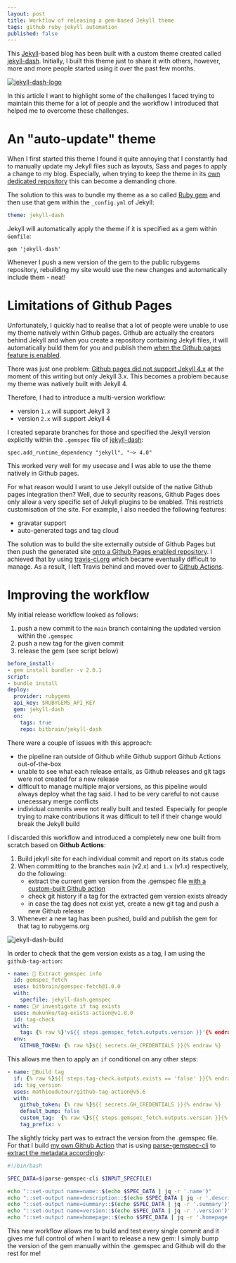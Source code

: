 ```yaml
---
layout: post
title: Workflow of releasing a gem-based Jekyll theme 
tags: github ruby jekyll automation
published: false
---
```

This [Jekyll](https://jekyllrb.com/)-based blog has been built with a custom theme created called [jekyll-dash](https://github.com/bitbrain/jekyll-dash). Initially, I built this theme just to share it with others, however, more and more people started using it over the past few months.

[![jekyll-dash-logo](/public/media/jekyll-dash-logo.png)](https://github.com/bitbrain/jekyll-dash)

In this article I want to highlight some of the challenges I faced trying to maintain this theme for a lot of people and the workflow I introduced that helped me to overcome these challenges.

# An "auto-update" theme

When I first started this theme I found it quite annoying that I constantly had to manually update my Jekyll files such as layouts, Sass and pages to apply a change to my blog. Especially, when trying to keep the theme in its [own dedicated repository](https://github.com/bitbrain/jekyll-dash) this can become a demanding chore.

The solution to this was to bundle my theme as a so called [Ruby gem](https://rubygems.org/) and then use that gem within the `_config.yml` of Jekyll:
```yml
theme: jekyll-dash
```
Jekyll will automatically apply the theme if it is specified as a gem within `Gemfile`:
```
gem 'jekyll-dash'
```
Whenever I push a new version of the gem to the public rubygems repository, rebuilding my site would use the new changes and automatically include them - neat!

# Limitations of Github Pages

Unfortunately, I quickly had to realise that a lot of people were unable to use my theme natively within Github pages. Github are actually the creators behind Jekyll and when you create a repository containing Jekyll files, it will automatically build them for you and publish them [when the Github pages feature is enabled](https://docs.github.com/en/pages/getting-started-with-github-pages/creating-a-github-pages-site).

There was just one problem: [Github pages did not support Jekyll 4.x](https://pages.github.com/versions/) at the moment of this writing but only Jekyll 3.x. This becomes a problem because my theme was natively built with Jekyll 4.

Therefore, I had to introduce a multi-version workflow:

- version `1.x` will support Jekyll 3
- version `2.x` will support Jekyll 4

I created separate branches for those and specified the Jekyll version explicitly within the `.gemspec` file of [jekyll-dash](https://github.com/bitbrain/jekyll-dash/blob/main/jekyll-dash.gemspec):
```
spec.add_runtime_dependency "jekyll", "~> 4.0"
```
This worked very well for my usecase and I was able to use the theme natively in Github pages.

For what reason would I want to use Jekyll outside of the native Github pages integration then? Well, due to security reasons, Github Pages does only allow a very specific set of Jekyll plugins to be enabled. This restricts customisation of the site. For example, I also needed the following features:

- gravatar support
- auto-generated tags and tag cloud

The solution was to build the site externally outside of Github Pages but then push the generated site [onto a Github Pages enabled repository](https://github.com/bitbrain/bitbrain.github.io). I achieved that by using [travis-ci.org](https://travis-ci.org/) which became eventually difficult to manage. As a result, I left Travis behind and moved over to [Github Actions](https://docs.github.com/en/actions).

# Improving the workflow

My initial release workflow looked as follows:

1. push a new commit to the `main` branch containing the updated version within the `.gemspec`
2. push a new tag for the given commit
3. release the gem (see script below)

```yml
before_install:
- gem install bundler -v 2.0.1
script:
- bundle install
deploy:
  provider: rubygems
  api_key: $RUBYGEMS_API_KEY
  gem: jekyll-dash
  on:
    tags: true
    repo: bitbrain/jekyll-dash
```
There were a couple of issues with this approach:

- the pipeline ran outside of Github while Github support Github Actions out-of-the-box
- unable to see what each release entails, as Github releases and git tags were not created for a new release
- difficult to manage multiple major versions, as this pipeline would always deploy what the tag said. I had to be very careful to not cause unecessary merge conflicts
- individual commits were not really built and tested. Especially for people trying to make contributions it was difficult to tell if their change would break the Jekyll build

I discarded this workflow and introduced a completely new one built from scratch based on **Github Actions**:

1. Build jekyll site for each individual commit and report on its status code
2. When committing to the branches `main` (v2.x) and `1.x` (v1.x) respectively, do the following:
    - extract the current gem version from the .gemspec file [with a custom-built Github action](https://github.com/bitbrain/gemspec-fetch)
    - check git history if a tag for the extracted gem version exists already
    - in case the tag does not exist yet, create a new git tag and push a new Github release
3. Whenever a new tag has been pushed, build and publish the gem for that tag to rubygems.org

![jekyll-dash-build](/public/media/jekyll-dash-build-tag.jpg)

In order to check that the gem version exists as a tag, I am using the `github-tag-action`:
```yml
- name: 💎 Extract gemspec info
  id: gemspec_fetch
  uses: bitbrain/gemspec-fetch@1.0.0
  with:
    specfile: jekyll-dash.gemspec
- name: 🕵️‍♂️ investigate if tag exists
  uses: mukunku/tag-exists-action@v1.0.0
  id: tag-check
  with: 
    tag: {% raw %}'v${{ steps.gemspec_fetch.outputs.version }}'{% endraw %}
  env:
    GITHUB_TOKEN: {% raw %}${{ secrets.GH_CREDENTIALS }}{% endraw %}
```
This allows me then to apply an `if` conditional on any other steps:
```yml
- name: 🔖Build tag
  if: {% raw %}${{ steps.tag-check.outputs.exists == 'false' }}{% endraw %}
  id: tag_version
  uses: mathieudutour/github-tag-action@v5.6
  with:
    github_token: {% raw %}${{ secrets.GH_CREDENTIALS }}{% endraw %}
    default_bump: false
    custom_tag:  {% raw %}${{ steps.gemspec_fetch.outputs.version }}{% endraw %}
    tag_prefix: v
```
The slightly tricky part was to extract the version from the .gemspec file. For that I build [my own Github Action](https://github.com/bitbrain/gemspec-fetch) that is using [parse-gemspec-cli](https://github.com/packsaddle/ruby-parse_gemspec-cli) to [extract the metadata accordingly](https://github.com/bitbrain/gemspec-fetch/blob/main/entrypoint.sh):
```bash
#!/bin/bash

SPEC_DATA=$(parse-gemspec-cli $INPUT_SPECFILE)

echo "::set-output name=name::$(echo $SPEC_DATA | jq -r '.name')"
echo "::set-output name=description::$(echo $SPEC_DATA | jq -r '.description')"
echo "::set-output name=summary::$(echo $SPEC_DATA | jq -r '.summary')"
echo "::set-output name=version::$(echo $SPEC_DATA | jq -r '.version')"
echo "::set-output name=homepage::$(echo $SPEC_DATA | jq -r '.homepage')"
```
This new workflow allows me to build and test every single commit and it gives me full control of when I want to release a new gem: I simply bump the version of the gem manually within the .gemspec and Github will do the rest for me!